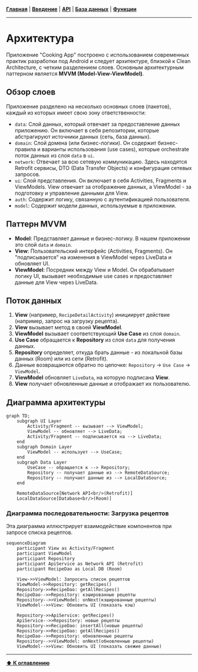 [**Главная**](./README.md) | [**Введение**](./01_introduction.md) | [**API**](./04_backend_api.md) | [**База данных**](./05_database.md) | [**Функции**](./06_features.md)
***
# Архитектура

Приложение "Cooking App" построено с использованием современных практик разработки под Android и следует архитектуре, близкой к Clean Architecture, с четким разделением слоев. Основным архитектурным паттерном является **MVVM (Model-View-ViewModel)**.

## Обзор слоев

Приложение разделено на несколько основных слоев (пакетов), каждый из которых имеет свою зону ответственности:

-   `data`: Слой данных, который отвечает за предоставление данных приложению. Он включает в себя репозитории, которые абстрагируют источники данных (сеть, база данных).
-   `domain`: Слой домена (или бизнес-логики). Он содержит бизнес-правила и варианты использования (use cases), которые orchestrate поток данных из слоя `data` в `ui`.
-   `network`: Отвечает за всю сетевую коммуникацию. Здесь находятся Retrofit сервисы, DTO (Data Transfer Objects) и конфигурация сетевых запросов.
-   `ui`: Слой представления. Он включает в себя Activities, Fragments и ViewModels. View отвечает за отображение данных, а ViewModel - за подготовку и управление данными для View.
-   `auth`: Содержит логику, связанную с аутентификацией пользователя.
-   `model`: Содержит модели данных, используемые в приложении.

## Паттерн MVVM

-   **Model**: Представляет данные и бизнес-логику. В нашем приложении это слой `data` и `domain`.
-   **View**: Пользовательский интерфейс (Activities, Fragments). Он "подписывается" на изменения в ViewModel через LiveData и обновляет UI.
-   **ViewModel**: Посредник между View и Model. Он обрабатывает логику UI, вызывает необходимые use cases и предоставляет данные для View через LiveData.

## Поток данных

1.  **View** (например, `RecipeDetailActivity`) инициирует действие (например, запрос на загрузку рецепта).
2.  **View** вызывает метод в своей **ViewModel**.
3.  **ViewModel** вызывает соответствующий **Use Case** из слоя `domain`.
4.  **Use Case** обращается к **Repository** из слоя `data` для получения данных.
5.  **Repository** определяет, откуда брать данные - из локальной базы данных (Room) или из сети (Retrofit).
6.  Данные возвращаются обратно по цепочке: `Repository` -> `Use Case` -> `ViewModel`.
7.  **ViewModel** обновляет `LiveData`, на которую подписана **View**.
8.  **View** получает обновленные данные и отображает их пользователю.

## Диаграмма архитектуры

```mermaid
graph TD;
    subgraph UI Layer
        Activity/Fragment -- вызывает --> ViewModel;
        ViewModel -- обновляет --> LiveData;
        Activity/Fragment -- подписывается на --> LiveData;
    end
    subgraph Domain Layer
        ViewModel -- использует --> UseCase;
    end
    subgraph Data Layer
        UseCase -- обращается к --> Repository;
        Repository -- получает данные из --> RemoteDataSource;
        Repository -- получает данные из --> LocalDataSource;
    end

    RemoteDataSource[Network API<br/>(Retrofit)]
    LocalDataSource[Database<br/>(Room)]
```

### Диаграмма последовательности: Загрузка рецептов

Эта диаграмма иллюстрирует взаимодействие компонентов при запросе списка рецептов.

```mermaid
sequenceDiagram
    participant View as Activity/Fragment
    participant ViewModel
    participant Repository
    participant ApiService as Network API (Retrofit)
    participant RecipeDao as Local DB (Room)

    View->>ViewModel: Запросить список рецептов
    ViewModel->>Repository: getRecipes()
    Repository->>RecipeDao: getAllRecipes()
    RecipeDao-->>Repository: кэшированные рецепты
    Repository-->>ViewModel: onNext(кэшированные рецепты)
    ViewModel-->>View: Обновить UI (показать кэш)

    Repository->>ApiService: getRecipes()
    ApiService-->>Repository: новые рецепты
    Repository->>RecipeDao: insertAll(новые рецепты)
    Repository->>RecipeDao: getAllRecipes()
    RecipeDao-->>Repository: обновленные рецепты
    Repository-->>ViewModel: onNext(обновленные рецепты)
    ViewModel-->>View: Обновить UI (показать свежие данные)
```
***
[**⬆ К оглавлению**](./README.md) 
